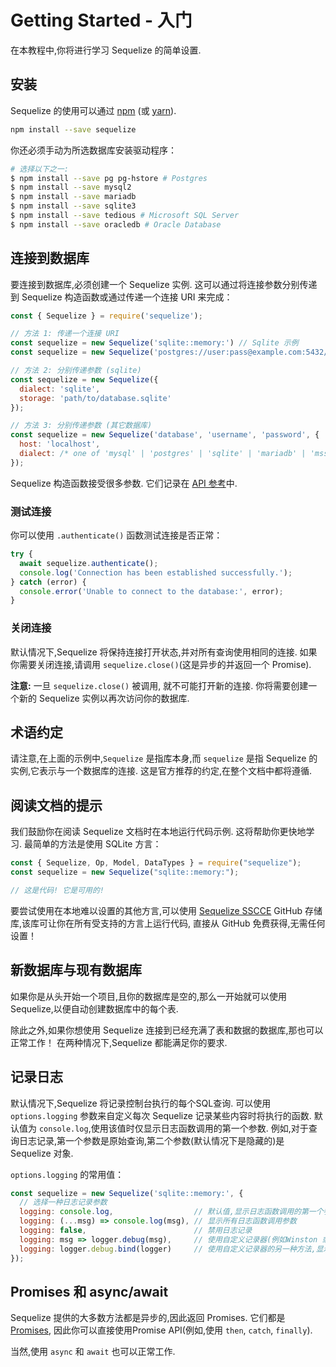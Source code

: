 # Getting Started - 入门

在本教程中,你将进行学习 Sequelize 的简单设置.

## 安装

Sequelize 的使用可以通过 [npm](https://www.npmjs.com/package/sequelize) (或 [yarn](https://yarnpkg.com/package/sequelize)).

```sh
npm install --save sequelize
```

你还必须手动为所选数据库安装驱动程序：

```sh
# 选择以下之一:
$ npm install --save pg pg-hstore # Postgres
$ npm install --save mysql2
$ npm install --save mariadb
$ npm install --save sqlite3
$ npm install --save tedious # Microsoft SQL Server
$ npm install --save oracledb # Oracle Database
```

## 连接到数据库

要连接到数据库,必须创建一个 Sequelize 实例. 这可以通过将连接参数分别传递到 Sequelize 构造函数或通过传递一个连接 URI 来完成：

```js
const { Sequelize } = require('sequelize');

// 方法 1: 传递一个连接 URI
const sequelize = new Sequelize('sqlite::memory:') // Sqlite 示例
const sequelize = new Sequelize('postgres://user:pass@example.com:5432/dbname') // Postgres 示例

// 方法 2: 分别传递参数 (sqlite)
const sequelize = new Sequelize({
  dialect: 'sqlite',
  storage: 'path/to/database.sqlite'
});

// 方法 3: 分别传递参数 (其它数据库)
const sequelize = new Sequelize('database', 'username', 'password', {
  host: 'localhost',
  dialect: /* one of 'mysql' | 'postgres' | 'sqlite' | 'mariadb' | 'mssql' | 'db2' | 'snowflake' | 'oracle' */
});
```

Sequelize 构造函数接受很多参数. 它们记录在 [API 参考](https://sequelize.org/api/v6/class/src/sequelize.js~Sequelize.html#instance-constructor-constructor)中.

### 测试连接

你可以使用 `.authenticate()` 函数测试连接是否正常：

```js
try {
  await sequelize.authenticate();
  console.log('Connection has been established successfully.');
} catch (error) {
  console.error('Unable to connect to the database:', error);
}
```

### 关闭连接

默认情况下,Sequelize 将保持连接打开状态,并对所有查询使用相同的连接. 如果你需要关闭连接,请调用 `sequelize.close()`(这是异步的并返回一个 Promise).

**注意:** 一旦 `sequelize.close()` 被调用, 就不可能打开新的连接. 你将需要创建一个新的 Sequelize 实例以再次访问你的数据库.

## 术语约定

请注意,在上面的示例中,`Sequelize` 是指库本身,而 `sequelize` 是指 Sequelize 的实例,它表示与一个数据库的连接. 这是官方推荐的约定,在整个文档中都将遵循.

## 阅读文档的提示

我们鼓励你在阅读 Sequelize 文档时在本地运行代码示例. 这将帮助你更快地学习. 最简单的方法是使用 SQLite 方言：

```js
const { Sequelize, Op, Model, DataTypes } = require("sequelize");
const sequelize = new Sequelize("sqlite::memory:");

// 这是代码! 它是可用的!
```

要尝试使用在本地难以设置的其他方言,可以使用 [Sequelize SSCCE](https://github.com/papb/sequelize-sscce) GitHub 存储库,该库可让你在所有受支持的方言上运行代码, 直接从 GitHub 免费获得,无需任何设置！

## 新数据库与现有数据库

如果你是从头开始一个项目,且你的数据库是空的,那么一开始就可以使用 Sequelize,以便自动创建数据库中的每个表.

除此之外,如果你想使用 Sequelize 连接到已经充满了表和数据的数据库,那也可以正常工作！ 在两种情况下,Sequelize 都能满足你的要求.

## 记录日志

默认情况下,Sequelize 将记录控制台执行的每个SQL查询. 可以使用 `options.logging` 参数来自定义每次 Sequelize 记录某些内容时将执行的函数. 默认值为 `console.log`,使用该值时仅显示日志函数调用的第一个参数. 例如,对于查询日志记录,第一个参数是原始查询,第二个参数(默认情况下是隐藏的)是 Sequelize 对象.

`options.logging` 的常用值：

```js
const sequelize = new Sequelize('sqlite::memory:', {
  // 选择一种日志记录参数
  logging: console.log,                  // 默认值,显示日志函数调用的第一个参数
  logging: (...msg) => console.log(msg), // 显示所有日志函数调用参数
  logging: false,                        // 禁用日志记录
  logging: msg => logger.debug(msg),     // 使用自定义记录器(例如Winston 或 Bunyan),显示第一个参数
  logging: logger.debug.bind(logger)     // 使用自定义记录器的另一种方法,显示所有消息
});
```

## Promises 和 async/await

Sequelize 提供的大多数方法都是异步的,因此返回 Promises. 它们都是 [Promises](https://developer.mozilla.org/en-US/docs/Web/JavaScript/Reference/Global_Objects/Promise), 因此你可以直接使用Promise API(例如,使用 `then`, `catch`, `finally`). 

当然,使用 `async` 和 `await` 也可以正常工作.